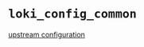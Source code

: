 
# `loki_config_common`

[upstream configuration](https://grafana.com/docs/loki/latest/configuration/#common)
